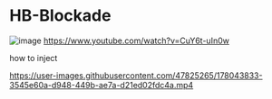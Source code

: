 # HB-Blockade
![image](https://user-images.githubusercontent.com/47825265/177999363-2d06e706-acd5-4d1c-a71b-b291b7605700.png)
https://www.youtube.com/watch?v=CuY6t-uIn0w


how to inject




https://user-images.githubusercontent.com/47825265/178043833-3545e60a-d948-449b-ae7a-d21ed02fdc4a.mp4


